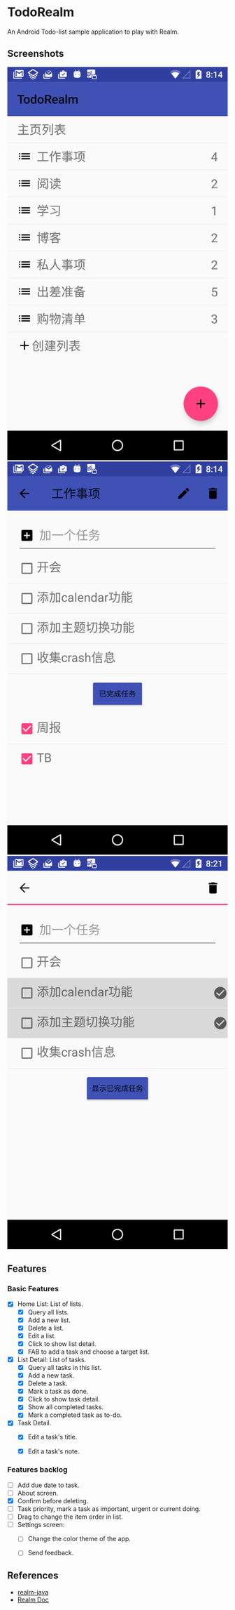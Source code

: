 # TodoRealm
An Android Todo-list sample application to play with Realm.

## Screenshots

![home-list](images/home-list.png) ![list-detail](images/list-detail-1.png) ![multi-select-tasks-to-delete](images/multi-select-tasks-to-delete.png)

## Features
### Basic Features
- [x] Home List: List of lists.
    - [x] Query all lists.
    - [x] Add a new list.
    - [x] Delete a list.
    - [x] Edit a list.
    - [x] Click to show list detail.
    - [x] FAB to add a task and choose a target list.
- [x] List Detail: List of tasks.
    - [x] Query all tasks in this list.
    - [x] Add a new task.
    - [x] Delete a task.
    - [x] Mark a task as done.
    - [x] Click to show task detail.
    - [x] Show all completed tasks.
    - [x] Mark a completed task as to-do.
- [x] Task Detail.
    - [x] Edit a task's title.
    - [x] Edit a task's note.


### Features backlog
- [ ] Add due date to task.
- [ ] About screen.
- [x] Confirm before deleting.
- [ ] Task priority, mark a task as important, urgent or current doing.
- [ ] Drag to change the item order in list.
- [ ] Settings screen:
    - [ ] Change the color theme of the app.
    - [ ] Send feedback.


## References
- [realm-java](https://github.com/realm/realm-java)
- [Realm Doc](https://realm.io/docs/java/latest/)